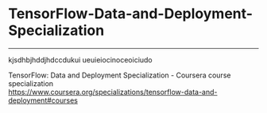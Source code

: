 # TensorFlow-Data-and-Deployment-Specialization
*************************************************************

kjsdhbjhddjhdccdukui
ueuieiocinoceoiciudo




TensorFlow: Data and Deployment Specialization - Coursera course specialization   
https://www.coursera.org/specializations/tensorflow-data-and-deployment#courses


